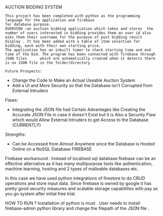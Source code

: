 AUCTION BIDDING SYSTEM
     
    This project has been completed with python as the programming language for the application and firebase
    for database purpose.
    OVERVIEW :an auction bidding application which takes and stores  the number of users interested in bidding provides them an user id also asks them their username for the purpose of post bidding result display . It has been added with a table of item selection for bidding, each with their own starting price.
    The application has an inbuilt timer to check starting time and end time of the bid. The program has been connected with firebase through JSON files      which are automatically created when it detects there is no JSON file in the folder/directory 
    
    Future Prospects:
- Change the Code to Make an Actual Useable Auction System
- Add a UI and More Security so that the Database isn't Corrupted from External Intruders

Flaws:
- Integrating the JSON file had Certain Advantages like Creating the Accurate JSON File in case it doesn't Exist but it is Also a Security Flaw which would Allow External Intruders to get Access to the Database (CURRENTLY)

Strengths:
- Can be Accessed from Almost Anywhere since the Database is Hosted Online on a NoSQL Database FIREBASE

Firebase workaround :
Instead of localised sql database firebase can be an effective alternative as it has many multipurpose 
tools like authentication, machine learning, hosting and 2 types of malleable databases etc.

In this case we have used python integrations of firestore to do CRUD operations and store input data.
Since firebase is owned by google it has pretty good security measures and scalable storage capabilities with pay as you go system after initial free trial.

HOW TO RUN ?
Installation of python is must .
User needs to install firebase-admin python library and change the filepath of the JSON file .



